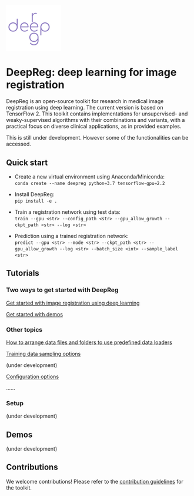 <img src="./deepreg_logo_purple.svg" alt="deepreg_logo" title="DeepReg" width="150" />  

# DeepReg: deep learning for image registration

DeepReg is an open-source toolkit for research in medical image registration using deep learning. The current version is based on TensorFlow 2. This toolkit contains implementations for unsupervised- and weaky-supervised algorithms with their combinations and variants, with a practical focus on diverse clinical applications, as in provided examples.

This is still under development. However some of the functionalities can be accessed.



## Quick start
- Create a new virtual environment using Anaconda/Miniconda:  
`conda create --name deepreg python=3.7 tensorflow-gpu=2.2`

- Install DeepReg:  
`pip install -e .`

- Train a registration network using test data:  
`train --gpu <str> --config_path <str> --gpu_allow_growth --ckpt_path <str> --log <str>`

- Prediction using a trained registration network:  
`predict --gpu <str> --mode <str> --ckpt_path <str> --gpu_allow_growth --log <str> --batch_size <int> --sample_label <str>` 


## Tutorials
### Two ways to get started with DeepReg  

[Get started with image registration using deep learning](./tutorials/registration.md)  

[Get started with demos](./tutorials/demos.md)  

### Other topics 
[How to arrange data files and folders to use predefined data loaders](./tutorials/predefined_loader.md)  

[Training data sampling options](./tutorials/sampling.md)  

(under development)

[Configuration options](./tutorials/configuration.md)  


......

### Setup
(under development)

## Demos
(under development)


## Contributions
We welcome contributions! Please refer to the [contribution guidelines](./docs/CONTRIBUTING.md) for the toolkit.